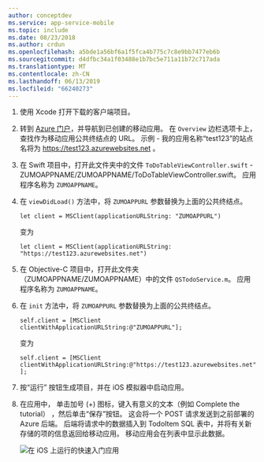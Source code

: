 ```yaml
---
author: conceptdev
ms.service: app-service-mobile
ms.topic: include
ms.date: 08/23/2018
ms.author: crdun
ms.openlocfilehash: a5bde1a56bf6a1f5fca4b775c7c8e9bb7477eb6b
ms.sourcegitcommit: d4dfbc34a1f03488e1b7bc5e711a11b72c717ada
ms.translationtype: MT
ms.contentlocale: zh-CN
ms.lasthandoff: 06/13/2019
ms.locfileid: "66240273"
---
```

1. 使用 Xcode 打开下载的客户端项目。

2. 转到 [Azure 门户](https://portal.azure.com/)，并导航到已创建的移动应用。 在 `Overview` 边栏选项卡上，查找作为移动应用公共终结点的 URL。 示例 - 我的应用名称“test123”的站点名将为 https://test123.azurewebsites.net 。

3. 在 Swift 项目中，打开此文件夹中的文件 `ToDoTableViewController.swift` - ZUMOAPPNAME/ZUMOAPPNAME/ToDoTableViewController.swift。 应用程序名称为 `ZUMOAPPNAME`。

4. 在 `viewDidLoad()` 方法中，将 `ZUMOAPPURL` 参数替换为上面的公共终结点。

    `let client = MSClient(applicationURLString: "ZUMOAPPURL")`

    变为
    
    `let client = MSClient(applicationURLString: "https://test123.azurewebsites.net")`
    
5. 在 Objective-C 项目中，打开此文件夹（ZUMOAPPNAME/ZUMOAPPNAME）中的文件 `QSTodoService.m`。 应用程序名称为 `ZUMOAPPNAME`。

6. 在 `init` 方法中，将 `ZUMOAPPURL` 参数替换为上面的公共终结点。

    `self.client = [MSClient clientWithApplicationURLString:@"ZUMOAPPURL"];`

    变为
    
    `self.client = [MSClient clientWithApplicationURLString:@"https://test123.azurewebsites.net"];`

7. 按“运行”  按钮生成项目，并在 iOS 模拟器中启动应用。

8. 在应用中，  单击加号 (+) 图标，键入有意义的文本（例如 Complete the tutorial）  ，然后单击“保存”按钮。 这会将一个 POST 请求发送到之前部署的 Azure 后端。 后端将请求中的数据插入到 TodoItem SQL 表中，并将有关新存储的项的信息返回给移动应用。 移动应用会在列表中显示此数据。

   ![在 iOS 上运行的快速入门应用](./media/app-service-mobile-ios-quickstart/mobile-quickstart-startup-ios.png)

[Azure portal]: https://portal.azure.com/
